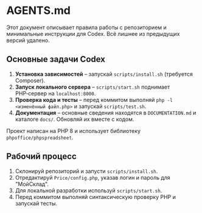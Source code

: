 # AGENTS.md

Этот документ описывает правила работы с репозиторием и минимальные инструкции для Codex. Всё лишнее из предыдущих версий удалено.

## Основные задачи Codex

1. **Установка зависимостей** – запускай `scripts/install.sh` (требуется Composer).
2. **Запуск локального сервера** – `scripts/start.sh` поднимает PHP‑сервер на `localhost:8000`.
3. **Проверка кода и тесты** – перед коммитом выполняй `php -l <изменённый файл.php>` и запускай `scripts/test.sh`.
4. **Документация** – основные сведения находятся в `DOCUMENTATION.md` и каталоге `docs/`. Обновляй их вместе с кодом.

Проект написан на PHP 8 и использует библиотеку `phpoffice/phpspreadsheet`.

## Рабочий процесс

1. Склонируй репозиторий и запусти `scripts/install.sh`.
2. Отредактируй `Price/config.php`, указав логин и пароль для "МойСклад".
3. Для локальной разработки используй `scripts/start.sh`.
4. Перед коммитом выполняй синтаксическую проверку PHP и запускай тесты.
